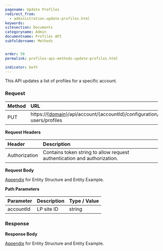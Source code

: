 ```yaml
---
pagename: Update Profiles
redirect_from:
  - administration.update-profiles.html
keywords:
sitesection: Documents
categoryname: Admin
documentname: Profiles API
subfoldername: Methods


order: 50
permalink: profiles-api-methods-update-profiles.html

indicator: both
---
```


This API updates a list of profiles for a specific account.

### Request

 |Method | URL |
 |:--- | :--- |
 |PUT | https://[{domain}](/agent-domain-domain-api.html)/api/account/{accountId}/configuration/le-users/profiles |

**Request Headers**

| Header | Description |
 |:--- | :--- |
 |Authorization  |Contains token string to allow request authentication and authorization. |

**Request Body** 

[Appendix](administration-profiles-appendix.html) for Entity Structure and Entity Example.

**Path Parameters**

 |Parameter | Description  |Type / Value |
 |:---|  :--- | :--- |
 |accountId | LP site ID | string  |

### Response

**Response Body**

[Appendix](administration-profiles-appendix.html) for Entity Structure and Entity Example.

